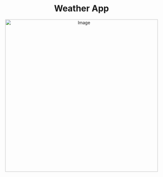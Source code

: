<h1 align="center">Weather App</h1>
<p align="center">
  <img src="https://i.pinimg.com/originals/bb/d1/b0/bbd1b00158eb5ecc1bbb021b6b80a46e.gif" alt="Image" style="width: 500px; display: block; margin: 0 auto;" />
</p>
